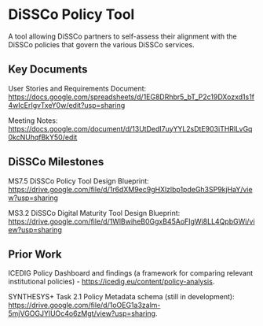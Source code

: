 # DiSSCo Policy Tool

A tool allowing DiSSCo partners to self-assess their alignment with the DiSSCo policies that govern the various DiSSCo services.

## Key Documents

User Stories and Requirements Document: https://docs.google.com/spreadsheets/d/1EG8DRhbr5_bT_P2c19DXozxd1s1f4wIcErIgvTxeY0w/edit?usp=sharing

Meeting Notes: https://docs.google.com/document/d/13UtDedI7uyYYL2sDtE903iTHRILvGq0kcNUhqfBkY50/edit

## DiSSCo Milestones
MS7.5 DiSSCo Policy Tool Design Blueprint: https://drive.google.com/file/d/1r6dXM9ec9gHXlzlbp1pdeGh3SP9kjHaY/view?usp=sharing

MS3.2 DiSSCo Digital Maturity Tool Design Blueprint: https://drive.google.com/file/d/1WlBwiheB0GgxB45AoFIgWi8LL4QpbGWi/view?usp=sharing

## Prior Work

ICEDIG Policy Dashboard and findings (a framework for comparing relevant institutional policies) - https://icedig.eu/content/policy-analysis.

SYNTHESYS+ Task 2.1 Policy Metadata schema (still in development): https://drive.google.com/file/d/1oOEG1a3zalm-5mjVGOGJYlUOc4o6zMgt/view?usp=sharing.
